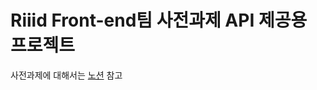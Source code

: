 # Riiid Front-end팀 사전과제 API 제공용 프로젝트

사전과제에 대해서는 [노션](https://www.notion.so/riiid/Front-end-1535bc5f63078068af80dae46bd98b1a?pvs=4) 참고
